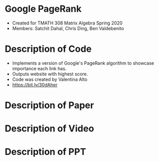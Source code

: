 # Google PageRank
- Created for TMATH 308 Matrix Algebra Spring 2020 
- Members: Satchit Dahal, Chris Ding, Ben Valdebenito
# Description of Code
- Implements a version of Google's PageRank algorithm to showcase importance each link has.
- Outputs website with highest score.
- Code was created by Valentina Alto
- https://bit.ly/30dAher

# Description of Paper

# Description of Video

# Description of PPT
